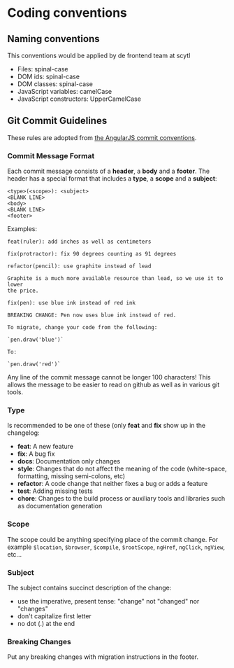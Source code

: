 Coding conventions
==================

Naming conventions
------------------

This conventions would be applied by de frontend team at scytl

*   Files: spinal-case
*   DOM ids: spinal-case
*   DOM classes: spinal-case
*   JavaScript variables: camelCase
*   JavaScript constructors: UpperCamelCase

Git Commit Guidelines
---------------------

These rules are adopted from [the AngularJS commit conventions](https://docs.google.com/document/d/1QrDFcIiPjSLDn3EL15IJygNPiHORgU1_OOAqWjiDU5Y/).

### Commit Message Format

Each commit message consists of a **header**, a **body** and a **footer**.
The header has a special format that includes a **type**, a **scope** and a
**subject**:

```
<type>(<scope>): <subject>
<BLANK LINE>
<body>
<BLANK LINE>
<footer>
```

Examples:

```
feat(ruler): add inches as well as centimeters
```

```
fix(protractor): fix 90 degrees counting as 91 degrees
```

```
refactor(pencil): use graphite instead of lead

Graphite is a much more available resource than lead, so we use it to lower
the price.
```

```
fix(pen): use blue ink instead of red ink

BREAKING CHANGE: Pen now uses blue ink instead of red.

To migrate, change your code from the following:

`pen.draw('blue')`

To:

`pen.draw('red')`
```

Any line of the commit message cannot be longer 100 characters! This allows
the message to be easier to read on github as well as in various git tools.

### Type

Is recommended to be one of these (only **feat** and **fix** show up in the
changelog:

*   **feat**: A new feature
*   **fix**: A bug fix
*   **docs**: Documentation only changes
*   **style**: Changes that do not affect the meaning of the code
    (white-space, formatting, missing semi-colons, etc)
*   **refactor**: A code change that neither fixes a bug or adds a feature
*   **test**: Adding missing tests
*   **chore**: Changes to the build process or auxiliary tools and libraries
    such as documentation generation

### Scope

The scope could be anything specifying place of the commit change. For
example `$location`, `$browser`, `$compile`, `$rootScope`, `ngHref`,
`ngClick`, `ngView`, etc...

### Subject

The subject contains succinct description of the change:

*   use the imperative, present tense: "change" not "changed" nor "changes"
*   don't capitalize first letter
*   no dot (.) at the end

### Breaking Changes

Put any breaking changes with migration instructions in the footer.
